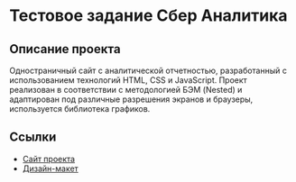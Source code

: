 # Тестовое задание Сбер Аналитика

## Описание проекта

Одностраничный сайт с аналитической отчетностью, разработанный с использованием технологий HTML, CSS и JavaScript. Проект реализован в соответствии с методологией БЭМ (Nested) и адаптирован под различные разрешения экранов и браузеры, используется библиотека графиков.

## Ссылки

- [Сайт проекта](https://michelkukresh.github.io/test.sber.analytics/src/index.html)
- [Дизайн-макет](https://www.figma.com/design/eAxaBgSCzRfq03sH3H72vm/%D0%A2%D0%B5%D1%81%D1%82%D0%BE%D0%B2%D0%BE%D0%B5_%D0%B4%D0%BB%D1%8F_%D1%80%D0%B0%D0%B7%D1%80%D0%B0%D0%B1%D0%BE%D1%82%D1%87%D0%B8%D0%BA%D0%B0_%D0%BE%D0%BA%D1%82%D1%8F%D0%B1%D1%80%D1%8C2024?node-id=7-6764&t=OnF99UW9zoB8n9mC-1)